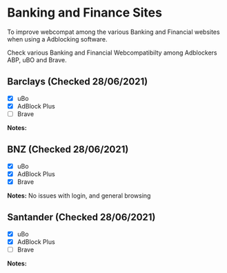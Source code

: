 # Banking and Finance Sites

To improve webcompat among the various Banking and Financial websites when using a Adblocking software. 

Check various Banking and Financial Webcompatibilty among Adblockers ABP, uBO and Brave.

## Barclays (Checked 28/06/2021)
- [x] uBo
- [x] AdBlock Plus
- [ ] Brave

**Notes:**

## BNZ (Checked 28/06/2021)
- [x] uBo
- [x] AdBlock Plus
- [x] Brave

**Notes:**
No issues with login, and general browsing

## Santander (Checked 28/06/2021)
- [x] uBo
- [x] AdBlock Plus
- [ ] Brave

**Notes:**

